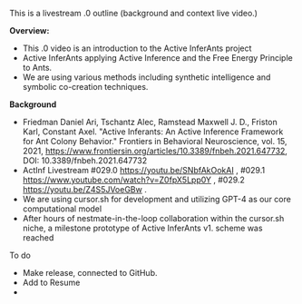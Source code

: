This is a livestream .0 outline (background and context live video.)

**Overview:**  
- This .0 video is an introduction to the Active InferAnts project
- Active InferAnts applying Active Inference and the Free Energy Principle to Ants. 
- We are using various methods including synthetic intelligence and symbolic co-creation techniques. 

**Background**
- Friedman Daniel Ari, Tschantz Alec, Ramstead Maxwell J. D., Friston Karl, Constant Axel. "Active Inferants: An Active Inference Framework for Ant Colony Behavior." Frontiers in Behavioral Neuroscience, vol. 15, 2021, https://www.frontiersin.org/articles/10.3389/fnbeh.2021.647732, DOI: 10.3389/fnbeh.2021.647732
- ActInf Livestream #029.0 https://youtu.be/SNbfAkOokAI , #029.1 https://www.youtube.com/watch?v=Z0fpX5Lpp0Y , #029.2 https://youtu.be/Z4S5JVoeGBw .
- We are using cursor.sh for development and utilizing GPT-4 as our core computational model 
- After hours of nestmate-in-the-loop collaboration within the cursor.sh niche, a milestone prototype of Active InferAnts v1. scheme was reached



To do 

- Make release, connected to GitHub. 
- Add to Resume 
- 